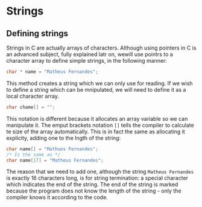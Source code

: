 # Strings 

## Defining strings 

Strings in C are actually arrays of characters. Although using pointers in C is an advanced subject, fully explained latr on, wewill use pointrs to a character array to define simple strings, in the following manner:

```c 
char * name = "Matheus Fernandes";
```

This method creates a string which we can only use for reading. If we wish to define a string which can be mnipulated, we will need to define it as a local character array.

```c 
char chame[] = "";
```

This notation is different because it allocates an array variable so we can manipulate it. The emput brackets notation `[]` tells the compiler to calculate te size of the array automatically. This is in fact the same as allocating it explicity, adding one to the lngth of the string: 

```c
char name[] = "Mathues Fernandes";
/* Is the same as */ 
char name[17] = "Matheus Fernandes";
```

The reason that we need to add one, although the string `Matheus Fernandes` is exactly 16 characters long, is for string termination: a special character which indicates the end of the string. The end of the string is marked because the program does not know the length of the string - only the compiler knows it according to the code.

